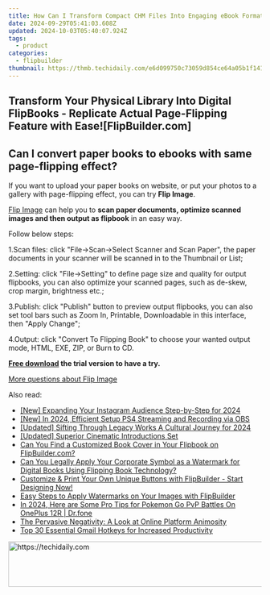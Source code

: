 ```yaml
---
title: How Can I Transform Compact CHM Files Into Engaging eBook Formats Using FlipBuilder.com
date: 2024-09-29T05:41:03.608Z
updated: 2024-10-03T05:40:07.924Z
tags:
  - product
categories:
  - flipbuilder
thumbnail: https://thmb.techidaily.com/e6d099750c73059d854ce64a05b1f14144b4ddd8add62154acc4588369eca37b.jpg
---
```


## Transform Your Physical Library Into Digital FlipBooks - Replicate Actual Page-Flipping Feature with Ease![FlipBuilder.com]

## Can I convert paper books to ebooks with same page-flipping effect?

If you want to upload your paper books on website, or put your photos to a gallery with page-flipping effect, you can try **Flip Image**. 

[Flip Image](https://tools.techidaily.com/flipbuilder/products/) can help you to **scan paper documents, optimize scanned images and then output as flipbook** in an easy way.

Follow below steps:

1.Scan files: click "File->Scan->Select Scanner and Scan Paper", the paper documents in your scanner will be scanned in to the Thumbnail or List;

2.Setting: click "File->Setting" to define page size and quality for output flipbooks, you can also optimize your scanned pages, such as de-skew, crop margin, brightness etc.;

3.Publish: click "Publish" button to preview output flipbooks, you can also set tool bars such as Zoom In, Printable, Downloadable in this interface, then "Apply Change";

4.Output: click "Convert To Flipping Book" to choose your wanted output mode, HTML, EXE, ZIP, or Burn to CD.

**[Free download](https://tools.techidaily.com/flipbuilder/products/) the trial version to have a try.** 

[More questions about Flip Image](https://tools.techidaily.com/flipbuilder/products/)

<ins class="adsbygoogle"
     style="display:block"
     data-ad-format="autorelaxed"
     data-ad-client="ca-pub-7571918770474297"
     data-ad-slot="1223367746"></ins>

<ins class="adsbygoogle"
     style="display:block"
     data-ad-client="ca-pub-7571918770474297"
     data-ad-slot="8358498916"
     data-ad-format="auto"
     data-full-width-responsive="true"></ins>

<span class="atpl-alsoreadstyle">Also read:</span>
<div><ul>
<li><a href="https://instagram-video-files.techidaily.com/new-expanding-your-instagram-audience-step-by-step-for-2024/"><u>[New] Expanding Your Instagram Audience Step-by-Step for 2024</u></a></li>
<li><a href="https://visual-screen-recording.techidaily.com/new-in-2024-efficient-setup-ps4-streaming-and-recording-via-obs/"><u>[New] In 2024, Efficient Setup PS4 Streaming and Recording via OBS</u></a></li>
<li><a href="https://fox-http.techidaily.com/updated-sifting-through-legacy-works-a-cultural-journey-for-2024/"><u>[Updated] Sifting Through Legacy Works A Cultural Journey for 2024</u></a></li>
<li><a href="https://some-approaches.techidaily.com/updated-superior-cinematic-introductions-set/"><u>[Updated] Superior Cinematic Introductions Set</u></a></li>
<li><a href="https://win-lab.techidaily.com/can-you-find-a-customized-book-cover-in-your-flipbook-on-flipbuildercom/"><u>Can You Find a Customized Book Cover in Your Flipbook on FlipBuilder.com?</u></a></li>
<li><a href="https://win-lab.techidaily.com/can-you-legally-apply-your-corporate-symbol-as-a-watermark-for-digital-books-using-flipping-book-technology/"><u>Can You Legally Apply Your Corporate Symbol as a Watermark for Digital Books Using Flipping Book Technology?</u></a></li>
<li><a href="https://win-lab.techidaily.com/customize-and-print-your-own-unique-buttons-with-flipbuilder-start-designing-now/"><u>Customize & Print Your Own Unique Buttons with FlipBuilder - Start Designing Now!</u></a></li>
<li><a href="https://win-lab.techidaily.com/easy-steps-to-apply-watermarks-on-your-images-with-flipbuilder/"><u>Easy Steps to Apply Watermarks on Your Images with FlipBuilder</u></a></li>
<li><a href="https://android-pokemon-go.techidaily.com/in-2024-here-are-some-pro-tips-for-pokemon-go-pvp-battles-on-oneplus-12r-drfone-by-drfone-virtual-android/"><u>In 2024, Here are Some Pro Tips for Pokemon Go PvP Battles On OnePlus 12R | Dr.fone</u></a></li>
<li><a href="https://facebook.techidaily.com/the-pervasive-negativity-a-look-at-online-platform-animosity/"><u>The Pervasive Negativity: A Look at Online Platform Animosity</u></a></li>
<li><a href="https://tech-renaissance.techidaily.com/top-30-essential-gmail-hotkeys-for-increased-productivity/"><u>Top 30 Essential Gmail Hotkeys for Increased Productivity</u></a></li>
</ul></div>

<!-- affiliate ads begin -->
<a href="https://appsumo.8odi.net/c/5597632/2082527/7443" target="_top" id="2082527">
  <img src="//a.impactradius-go.com/display-ad/7443-2082527" border="0" alt="https://techidaily.com" width="728" height="90"/>
</a>
<img height="0" width="0" src="https://appsumo.8odi.net/i/5597632/2082527/7443" style="position:absolute;visibility:hidden;" border="0" />
<!-- affiliate ads end -->

